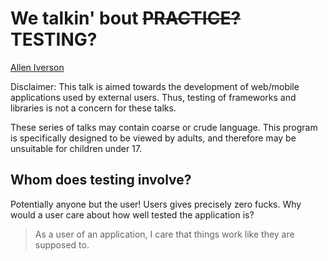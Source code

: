 # We talkin' bout ~~PRACTICE?~~ TESTING?

[Allen Iverson](https://media.giphy.com/media/3oEjI105rmEC22CJFK/giphy.gif)

Disclaimer: This talk is aimed towards the development of web/mobile
applications used by external users. Thus, testing of frameworks and
libraries is not a concern for these talks.

These series of talks may contain coarse or crude language. This program
is specifically designed to be viewed by adults, and therefore may be
unsuitable for children under 17.

## Whom does testing involve?

Potentially anyone but the user! Users gives precisely zero
fucks. Why would a user care about how well tested the application is?

> As a user of an application, I care that things work like they are
> supposed to.

